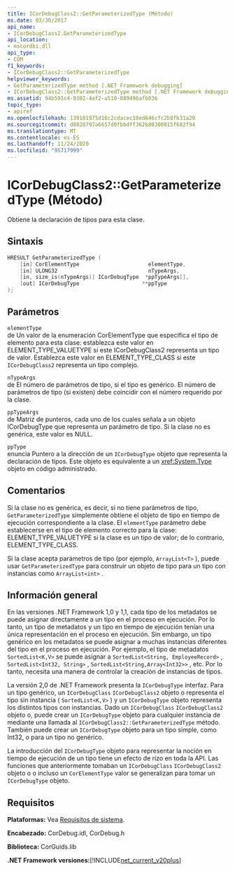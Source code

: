```yaml
---
title: ICorDebugClass2::GetParameterizedType (Método)
ms.date: 03/30/2017
api_name:
- ICorDebugClass2.GetParameterizedType
api_location:
- mscordbi.dll
api_type:
- COM
f1_keywords:
- ICorDebugClass2::GetParameterizedType
helpviewer_keywords:
- GetParameterizedType method [.NET Framework debugging]
- ICorDebugClass2::GetParameterizedType method [.NET Framework debugging]
ms.assetid: 94b591c4-9302-4af2-a510-089496afb036
topic_type:
- apiref
ms.openlocfilehash: 139181975d16c2cdacec10ed646cfc2b8fb31a20
ms.sourcegitcommit: d8020797a6657d0fbbdff362b80300815f682f94
ms.translationtype: MT
ms.contentlocale: es-ES
ms.lasthandoff: 11/24/2020
ms.locfileid: "95717999"
---
```

# <a name="icordebugclass2getparameterizedtype-method"></a>ICorDebugClass2::GetParameterizedType (Método)

Obtiene la declaración de tipos para esta clase.  
  
## <a name="syntax"></a>Sintaxis  
  
```cpp  
HRESULT GetParameterizedType (  
    [in] CorElementType                      elementType,  
    [in] ULONG32                             nTypeArgs,  
    [in, size_is(nTypeArgs)] ICorDebugType  *ppTypeArgs[],  
    [out] ICorDebugType                    **ppType  
);  
```  
  
## <a name="parameters"></a>Parámetros  

 `elementType`  
 de Un valor de la enumeración CorElementType que especifica el tipo de elemento para esta clase: establezca este valor en ELEMENT_TYPE_VALUETYPE si este ICorDebugClass2 representa un tipo de valor. Establezca este valor en ELEMENT_TYPE_CLASS si este `ICorDebugClass2` representa un tipo complejo.  
  
 `nTypeArgs`  
 de El número de parámetros de tipo, si el tipo es genérico. El número de parámetros de tipo (si existen) debe coincidir con el número requerido por la clase.  
  
 `ppTypeArgs`  
 de Matriz de punteros, cada uno de los cuales señala a un objeto ICorDebugType que representa un parámetro de tipo. Si la clase no es genérica, este valor es NULL.  
  
 `ppType`  
 enuncia Puntero a la dirección de un `ICorDebugType` objeto que representa la declaración de tipos. Este objeto es equivalente a un <xref:System.Type> objeto en código administrado.  
  
## <a name="remarks"></a>Comentarios  

 Si la clase no es genérica, es decir, si no tiene parámetros de tipo, `GetParameterizedType` simplemente obtiene el objeto de tipo en tiempo de ejecución correspondiente a la clase. El `elementType` parámetro debe establecerse en el tipo de elemento correcto para la clase: ELEMENT_TYPE_VALUETYPE si la clase es un tipo de valor; de lo contrario, ELEMENT_TYPE_CLASS.  
  
 Si la clase acepta parámetros de tipo (por ejemplo, `ArrayList<T>` ), puede usar `GetParameterizedType` para construir un objeto de tipo para un tipo con instancias como `ArrayList<int>` .  
  
## <a name="background-information"></a>Información general  

 En las versiones .NET Framework 1,0 y 1,1, cada tipo de los metadatos se puede asignar directamente a un tipo en el proceso en ejecución. Por lo tanto, un tipo de metadatos y un tipo en tiempo de ejecución tenían una única representación en el proceso en ejecución. Sin embargo, un tipo genérico en los metadatos se puede asignar a muchas instancias diferentes del tipo en el proceso en ejecución. Por ejemplo, el tipo de metadatos `SortedList<K,V>` se puede asignar a `SortedList<String, EmployeeRecord>` , `SortedList<Int32, String>` , `SortedList<String,Array<Int32>>` , etc. Por lo tanto, necesita una manera de controlar la creación de instancias de tipos.  
  
 La versión 2,0 de .NET Framework presenta la `ICorDebugType` interfaz. Para un tipo genérico, un `ICorDebugClass` `ICorDebugClass2` objeto o representa el tipo sin instancia ( `SortedList<K,V>` ) y un `ICorDebugType` objeto representa los distintos tipos con instancias. Dado un `ICorDebugClass` `ICorDebugClass2` objeto o, puede crear un `ICorDebugType` objeto para cualquier instancia de mediante una llamada al `ICorDebugClass2::GetParameterizedType` método. También puede crear un `ICorDebugType` objeto para un tipo simple, como Int32, o para un tipo no genérico.  
  
 La introducción del `ICorDebugType` objeto para representar la noción en tiempo de ejecución de un tipo tiene un efecto de rizo en toda la API. Las funciones que anteriormente tomaban un `ICorDebugClass` `ICorDebugClass2` objeto o o incluso un `CorElementType` valor se generalizan para tomar un `ICorDebugType` objeto.  
  
## <a name="requirements"></a>Requisitos  

 **Plataformas:** Vea [Requisitos de sistema](../../get-started/system-requirements.md).  
  
 **Encabezado:** CorDebug.idl, CorDebug.h  
  
 **Biblioteca:** CorGuids.lib  
  
 **.NET Framework versiones:**[!INCLUDE[net_current_v20plus](../../../../includes/net-current-v20plus-md.md)]
